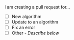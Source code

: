I am creating a pull request for...

- [ ] New algorithm
- [ ] Update to an algorithm
- [ ] Fix an error
- [ ] Other - *Describe below*